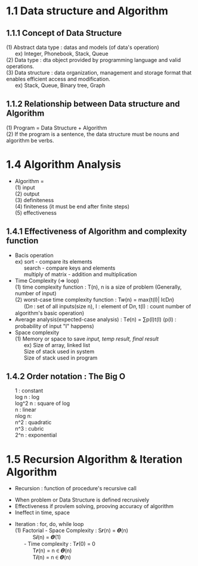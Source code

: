 1.1 Data structure and Algorithm
================================

1.1.1 Concept of Data Structure
--------------------------------
(1) Abstract data type : datas and models (of data's operation)  
&nbsp;&nbsp;&nbsp;&nbsp;&nbsp;&nbsp;ex) Integer, Phonebook, Stack, Queue  
(2) Data type : dta object provided by programming language and valid operations.   
(3) Data structure : data organization, management and storage format that enables efficient access and modification.  
&nbsp;&nbsp;&nbsp;&nbsp;&nbsp;&nbsp;ex) Stack, Queue, Binary tree, Graph

1.1.2 Relationship between Data structure and Algorithm
--------------------------------
(1) Program = Data Structure + Algorithm  
(2) If the program is a sentence, the data structure must be nouns and algorithm be verbs.  

1.4 Algorithm Analysis
================================
* Algorithm  =   
(1) input   
(2) output   
(3) definiteness   
(4) finiteness (it must be end after finite steps)  
(5) effectiveness   

1.4.1 Effectiveness of Algorithm and complexity function
--------------------------------
* Bacis operation  
ex) sort - compare its elements  
&nbsp;&nbsp;&nbsp;&nbsp;&nbsp;&nbsp;search - compare keys and elements  
&nbsp;&nbsp;&nbsp;&nbsp;&nbsp;&nbsp;multiply of matrix - addition and multiplication  
* Time Complexity (=> loop)  
(1) time complexity function : T(n), n is a size of problem (Generally, number of input)  
(2) worst-case time complexity function : T𝑤(n) = max{t(I)| I∈D𝑛}   
&nbsp;&nbsp;&nbsp;&nbsp;&nbsp;&nbsp;(D𝑛 : set of all inputs(size n), I : element of D𝑛, t(I) : count number of algorithm's basic operation)
* Average analysis(expected-case analysis) : T𝑒(n) = ∑p(I)t(I) (p(I) : probability of input "I" happens)  
* Space complexity  
(1) Memory or space to save *input, temp result, final result*  
&nbsp;&nbsp;&nbsp;&nbsp;&nbsp;&nbsp;ex) Size of array, linked list  
&nbsp;&nbsp;&nbsp;&nbsp;&nbsp;&nbsp;Size of stack used in system  
&nbsp;&nbsp;&nbsp;&nbsp;&nbsp;&nbsp;Size of stack used in program  

1.4.2 Order notation : The Big O  
------------------------
&nbsp;&nbsp;&nbsp;&nbsp;&nbsp;&nbsp;1 : constant  
&nbsp;&nbsp;&nbsp;&nbsp;&nbsp;&nbsp;log n : log  
&nbsp;&nbsp;&nbsp;&nbsp;&nbsp;&nbsp;log^2 n : square of log  
&nbsp;&nbsp;&nbsp;&nbsp;&nbsp;&nbsp;n : linear  
&nbsp;&nbsp;&nbsp;&nbsp;&nbsp;&nbsp;nlog n:  
&nbsp;&nbsp;&nbsp;&nbsp;&nbsp;&nbsp;n^2 : quadratic  
&nbsp;&nbsp;&nbsp;&nbsp;&nbsp;&nbsp;n^3 : cubric  
&nbsp;&nbsp;&nbsp;&nbsp;&nbsp;&nbsp;2^n : exponential  

1.5 Recursion Algorithm & Iteration Algorithm  
==========
* Recursion : function of procedure's recursive call  
- When problem or Data Structure is defined recrusively  
- Effectiveness if provlem solving, prooving accuracy of algorithm  
- Ineffect in time, space  
* Iteration : for, do, while loop  
(1) Factorial - Space Complexity : S𝒓(n) = 𝜭(n)  
&nbsp;&nbsp;&nbsp;&nbsp;&nbsp;&nbsp;&nbsp;&nbsp;&nbsp;&nbsp;&nbsp;&nbsp;S𝒊(n) = 𝜭(1)  
&nbsp;&nbsp;&nbsp;&nbsp;&nbsp;&nbsp;- Time complexity : T𝒓(0) = 0  
&nbsp;&nbsp;&nbsp;&nbsp;&nbsp;&nbsp;&nbsp;&nbsp;&nbsp;&nbsp;&nbsp;&nbsp;T𝒓(n) = n ∈ 𝜭(n)  
&nbsp;&nbsp;&nbsp;&nbsp;&nbsp;&nbsp;&nbsp;&nbsp;&nbsp;&nbsp;&nbsp;&nbsp;T𝒊(n) = n ∈ 𝜭(n)  


